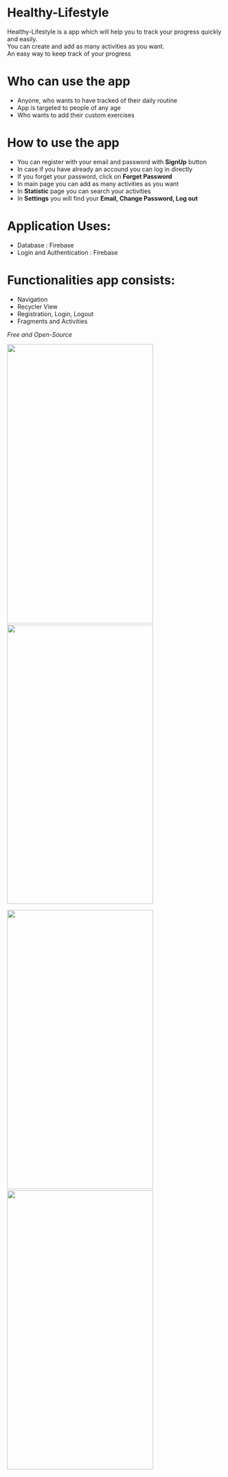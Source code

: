 # Healthy-Lifestyle
Healthy-Lifestyle is a app which will help you to track your progress quickly and easily.<br />
You can create and add as many activities as you want. <br />
An easy way to keep track of your progress

# Who can use the app
* Anyone, who wants to have tracked of their daily routine
* App is targeted to people of any age
* Who wants to add their custom exercises
 
# How to use the app
* You can register with your email and password with **SignUp** button
* In case if you have already an accound you can log in directly
* If you forget your password, click on **Forget Password**
* In main page you can add as many activities as you want
* In **Statistic** page you can search your activities
* In **Settings** you will find your **Email, Change Password, Log out**


# Application Uses:
* Database : Firebase
* Login and Authentication : Firebase

# Functionalities app consists:
* Navigation 
* Recycler View
* Registration, Login, Logout
* Fragments and Activities

*Free and Open-Source*
<p float="left">
  <img src="https://user-images.githubusercontent.com/74433356/123086772-e2990880-d434-11eb-86b3-5e25ef5d4ab5.png" width="340" height="650"> 
   &nbsp; &nbsp; &nbsp; &nbsp; &nbsp;
  <img src="https://user-images.githubusercontent.com/74433356/123087572-c2b61480-d435-11eb-9a59-9c369d713dd2.png" width="340" height="650">
</p>
<p float="left">
  <img src="https://user-images.githubusercontent.com/74433356/123088212-8505bb80-d436-11eb-973b-f615016c6df1.png" width="340" height="650"> 
  &nbsp; &nbsp; &nbsp;&nbsp; &nbsp; &nbsp;
  <img src="https://user-images.githubusercontent.com/74433356/123088320-a23a8a00-d436-11eb-9dd6-b9b55674790f.png" width="340" height="650"> 
</p>

